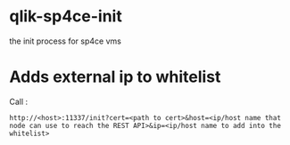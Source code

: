 # qlik-sp4ce-init
the init process for sp4ce vms

# Adds external ip to whitelist

Call :

```
http://<host>:11337/init?cert=<path to cert>&host=<ip/host name that node can use to reach the REST API>&ip=<ip/host name to add into the whitelist>
```
